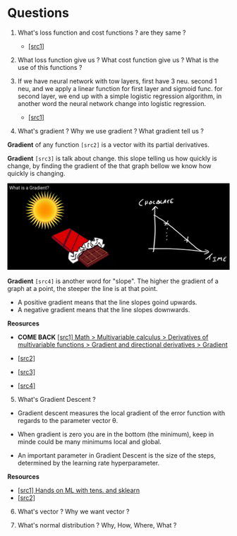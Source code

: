 # Questions

1. What's loss function and cost functions ? are they same ?
   * [[src1]](https://youtu.be/SHEPb1JHw5o?t=441)
 
2. What loss function give us ? What cost function give us ? What is the use of this functions ?
 
3. If we have neural network with tow layers, first have 3 neu. second 1 neu, and we apply a linear function for first layer and sigmoid func. for second layer, we end up with a simple logistic regression algorithm, in another word the neural network change into logistic regression.

   * [[src1]](https://youtu.be/NkOv_k7r6no?t=188)

4. What's gradient ? Why we use gradient ? What gradient tell us ?

**Gradient** of any function `[src2]` is a vector with its partial derivatives.

**Gradient** `[src3]` is talk about change. this slope telling us how quickly is change, by finding the gradient of the that graph bellow we know how quickly is changing.

<img src="https://raw.githubusercontent.com/SalAlba/machine-learning/master/topics/images/1.png" >


**Gradient** `[src4]` is another word for "slope". The higher the gradient of a graph at a point, the steeper the line is at that point.

+ A positive gradient means that the line slopes goind upwards.
+ A negative gradient means that the line slopes downwards.


**Reosurces**

* **COME BACK** [[src1] Math > Multivariable calculus > Derivatives of multivariable functions > Gradient and directional derivatives > Gradient](https://www.khanacademy.org/math/multivariable-calculus/multivariable-derivatives/gradient-and-directional-derivatives/v/gradient)

* [[src2]](https://youtu.be/tIpKfDc295M?t=166)

* [[src3]](https://www.youtube.com/watch?v=6zgBUZuC-p8)

* [[src4]](https://revisionmaths.com/gcse-maths-revision/algebra/gradients-and-graphs)

5. What's Gradient Descent ?

+ Gradient descent measures the local gradient of the error function with regards to the parameter vector θ.

+ When gradient is zero you are in the bottom (the minimum), keep in minde could be many minimums local and global.

+ An important parameter in Gradient Descent is the size of the steps, determined by
the learning rate hyperparameter.

**Resources**

* [[src1] Hands on ML with tens. and sklearn](#)
* [[src2]](https://medium.com/@rrfd/what-is-a-cost-function-gradient-descent-examples-with-python-16273460d634)

6. What's vector ? Why we want vector ?

7. What's normal distribution ? Why, How, Where, What ?
